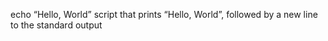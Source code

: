 echo “Hello, World” script that prints “Hello, World”, followed by a new line to the standard output
